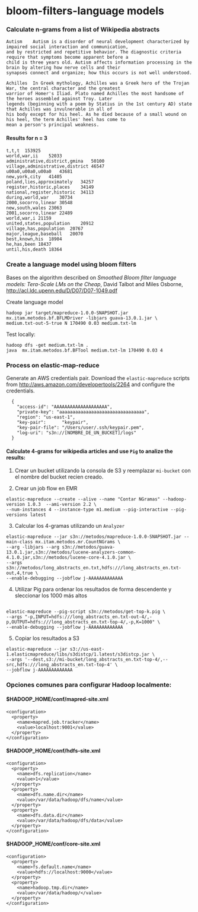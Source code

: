 bloom-filters-language models
=================

### Calculate n-grams from a list of Wikipedia abstracts

```
Autism    Autism is a disorder of neural development characterized by impaired social interaction and communication,
and by restricted and repetitive behavior. The diagnostic criteria require that symptoms become apparent before a 
child is three years old. Autism affects information processing in the brain by altering how nerve cells and their 
synapses connect and organize; how this occurs is not well understood.

Achilles  In Greek mythology, Achilles was a Greek hero of the Trojan War, the central character and the greatest
warrior of Homer's Iliad. Plato named Achilles the most handsome of the heroes assembled against Troy. Later 
legends (beginning with a poem by Statius in the 1st century AD) state that Achilles was invulnerable in all of 
his body except for his heel. As he died because of a small wound on his heel, the term Achilles' heel has come to 
mean a person's principal weakness.
```

#### Results for n = 3

```
t,t,t  153925
world,war,ii	52033
administrative,district,gmina	50100
village,administrative,district	46547
u00a0,u00a0,u00a0	43681
new,york,city	41405
poland,lies,approximately	34257
register,historic,places	34149
national,register,historic	34113
during,world,war	30734
2000,socorro,linear	30548
new,south,wales	23063
2001,socorro,linear	22489
world,war,i	21159
united,states,population	20912
village,has,population	20767
major,league,baseball	20070
best,known,his	18904
he,has,been	18437
until,his,death	18364
```

### Create a language model using bloom filters

Bases on the algorithm described on *Smoothed Bloom ﬁlter language models: Tera-Scale LMs on the Cheap*, 
David Talbot and Miles Osborne, http://acl.ldc.upenn.edu/D/D07/D07-1049.pdf

Create language model
```
hadoop jar target/mapreduce-1.0.0-SNAPSHOT.jar mx.itam.metodos.bf.BFLMDriver -libjars guava-13.0.1.jar \
medium.txt-out-5-true N 170490 0.03 medium.txt-lm
```

Test locally:
```
hadoop dfs -get medium.txt-lm .
java  mx.itam.metodos.bf.BFTool medium.txt-lm 170490 0.03 4
```

### Process on elastic-map-reduce

Generate an AWS credentials pair. Download the `elastic-mapreduce` scripts from http://aws.amazon.com/developertools/2264 and configure the credentials.

```
  {
    "access-id": "AAAAAAAAAAAAAAAAAAAA",
    "private-key": "aaaaaaaaaaaaaaaaaaaaaaaaaaaaaaaa",
    "region": "us-east-1",
    "key-pair":      "keypair",
    "key-pair-file": "/Users/user/.ssh/keypair.pem",
    "log-uri": "s3n://[NOMBRE_DE_UN_BUCKET]/logs"
  }
```

#### Calculate 4-grams for wikipedia articles and use `Pig` to analize the results:

1) Crear un bucket utilizando la consola de S3 y reemplazar `mi-bucket` con el nombre del bucket recien creado.

2) Crear un job flow en EMR

```
elastic-mapreduce --create --alive --name "Contar NGramas" --hadoop-version 1.0.3  --ami-version 2.2 \
--num-instances 4 --instance-type m1.medium --pig-interactive --pig-versions latest
```

3) Calcular los 4-gramas utilizando un `Analyzer`
```
elastic-mapreduce --jar s3n://metodos/mapreduce-1.0.0-SNAPSHOT.jar --main-class mx.itam.metodos.mr.CountNGrams \
--arg -libjars --arg s3n://metodos/guava-13.0.1.jar,s3n://metodos/lucene-analyzers-common-4.1.0.jar,s3n://metodos/lucene-core-4.1.0.jar \
--args s3n://metodos/long_abstracts_en.txt,hdfs:///long_abstracts_en.txt-out,4,true \
--enable-debugging --jobflow j-AAAAAAAAAAAAA
```

4) Utilizar Pig para ordenar los resultados de forma descendente y sleccionar los 1000 más altos
```

elastic-mapreduce --pig-script s3n://metodos/get-top-k.pig \
--args "-p,INPUT=hdfs:///long_abstracts_en.txt-out-4/,-p,OUTPUT=hdfs:///long_abstracts_en.txt-top-4/,-p,K=1000" \
--enable-debugging --jobflow j-AAAAAAAAAAAAA
```

5) Copiar los resultados a S3
```
elastic-mapreduce --jar s3://us-east-1.elasticmapreduce/libs/s3distcp/1.latest/s3distcp.jar \
--args '--dest,s3://mi-bucket/long_abstracts_en.txt-top-4/,--src,hdfs:///long_abstracts_en.txt-top-4' \
--jobflow j-AAAAAAAAAAAAA
```

### Opciones comunes para configurar Hadoop localmente:

#### $HADOOP_HOME/conf/mapred-site.xml
```
<configuration>
  <property>
    <name>mapred.job.tracker</name>
    <value>localhost:9001</value>
  </property>
</configuration>
```

#### $HADOOP_HOME/conf/hdfs-site.xml 
```
<configuration>
  <property>
    <name>dfs.replication</name>
    <value>1</value>
  </property>
  <property>
    <name>dfs.name.dir</name>
    <value>/var/data/hadoop/dfs/name</value>
  </property>
  <property>
    <name>dfs.data.dir</name>
    <value>/var/data/hadoop/dfs/data</value>
  </property>
</configuration>
```

#### $HADOOP_HOME/conf/core-site.xml
```
<configuration>
  <property>
    <name>fs.default.name</name>
    <value>hdfs://localhost:9000</value>
  </property>
  <property>
    <name>hadoop.tmp.dir</name>
    <value>/var/data/hadoop/</value>
  </property>
</configuration>
```

